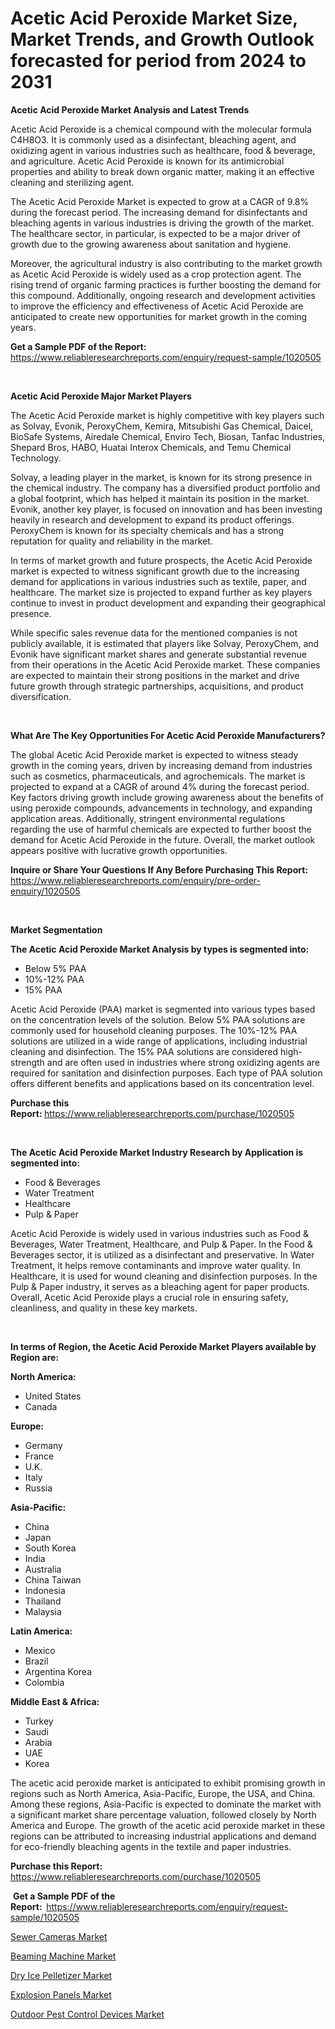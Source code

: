 <p><h1>Acetic Acid Peroxide Market Size, Market Trends, and Growth Outlook forecasted for period from 2024 to 2031</h1></p><p><strong>Acetic Acid Peroxide Market Analysis and Latest Trends</strong></p>
<p><p>Acetic Acid Peroxide is a chemical compound with the molecular formula C4H8O3. It is commonly used as a disinfectant, bleaching agent, and oxidizing agent in various industries such as healthcare, food & beverage, and agriculture. Acetic Acid Peroxide is known for its antimicrobial properties and ability to break down organic matter, making it an effective cleaning and sterilizing agent.</p><p>The Acetic Acid Peroxide Market is expected to grow at a CAGR of 9.8% during the forecast period. The increasing demand for disinfectants and bleaching agents in various industries is driving the growth of the market. The healthcare sector, in particular, is expected to be a major driver of growth due to the growing awareness about sanitation and hygiene.</p><p>Moreover, the agricultural industry is also contributing to the market growth as Acetic Acid Peroxide is widely used as a crop protection agent. The rising trend of organic farming practices is further boosting the demand for this compound. Additionally, ongoing research and development activities to improve the efficiency and effectiveness of Acetic Acid Peroxide are anticipated to create new opportunities for market growth in the coming years.</p></p>
<p><strong>Get a Sample PDF of the Report:&nbsp;</strong> <a href="https://www.reliableresearchreports.com/enquiry/request-sample/1020505">https://www.reliableresearchreports.com/enquiry/request-sample/1020505</a></p>
<p>&nbsp;</p>
<p><strong>Acetic Acid Peroxide Major Market Players</strong></p>
<p><p>The Acetic Acid Peroxide market is highly competitive with key players such as Solvay, Evonik, PeroxyChem, Kemira, Mitsubishi Gas Chemical, Daicel, BioSafe Systems, Airedale Chemical, Enviro Tech, Biosan, Tanfac Industries, Shepard Bros, HABO, Huatai Interox Chemicals, and Temu Chemical Technology.</p><p>Solvay, a leading player in the market, is known for its strong presence in the chemical industry. The company has a diversified product portfolio and a global footprint, which has helped it maintain its position in the market. Evonik, another key player, is focused on innovation and has been investing heavily in research and development to expand its product offerings. PeroxyChem is known for its specialty chemicals and has a strong reputation for quality and reliability in the market.</p><p>In terms of market growth and future prospects, the Acetic Acid Peroxide market is expected to witness significant growth due to the increasing demand for applications in various industries such as textile, paper, and healthcare. The market size is projected to expand further as key players continue to invest in product development and expanding their geographical presence.</p><p>While specific sales revenue data for the mentioned companies is not publicly available, it is estimated that players like Solvay, PeroxyChem, and Evonik have significant market shares and generate substantial revenue from their operations in the Acetic Acid Peroxide market. These companies are expected to maintain their strong positions in the market and drive future growth through strategic partnerships, acquisitions, and product diversification.</p></p>
<p>&nbsp;</p>
<p><strong>What Are The Key Opportunities For Acetic Acid Peroxide Manufacturers?</strong></p>
<p><p>The global Acetic Acid Peroxide market is expected to witness steady growth in the coming years, driven by increasing demand from industries such as cosmetics, pharmaceuticals, and agrochemicals. The market is projected to expand at a CAGR of around 4% during the forecast period. Key factors driving growth include growing awareness about the benefits of using peroxide compounds, advancements in technology, and expanding application areas. Additionally, stringent environmental regulations regarding the use of harmful chemicals are expected to further boost the demand for Acetic Acid Peroxide in the future. Overall, the market outlook appears positive with lucrative growth opportunities.</p></p>
<p><strong>Inquire or Share Your Questions If Any Before Purchasing This Report:</strong> <a href="https://www.reliableresearchreports.com/enquiry/pre-order-enquiry/1020505">https://www.reliableresearchreports.com/enquiry/pre-order-enquiry/1020505</a></p>
<p>&nbsp;</p>
<p><strong>Market Segmentation</strong></p>
<p><strong>The Acetic Acid Peroxide Market Analysis by types is segmented into:</strong></p>
<p><ul><li>Below 5% PAA</li><li>10%-12% PAA</li><li>15% PAA</li></ul></p>
<p><p>Acetic Acid Peroxide (PAA) market is segmented into various types based on the concentration levels of the solution. Below 5% PAA solutions are commonly used for household cleaning purposes. The 10%-12% PAA solutions are utilized in a wide range of applications, including industrial cleaning and disinfection. The 15% PAA solutions are considered high-strength and are often used in industries where strong oxidizing agents are required for sanitation and disinfection purposes. Each type of PAA solution offers different benefits and applications based on its concentration level.</p></p>
<p><strong>Purchase this Report:&nbsp;</strong><a href="https://www.reliableresearchreports.com/purchase/1020505">https://www.reliableresearchreports.com/purchase/1020505</a></p>
<p>&nbsp;</p>
<p><strong>The Acetic Acid Peroxide Market Industry Research by Application is segmented into:</strong></p>
<p><ul><li>Food & Beverages</li><li>Water Treatment</li><li>Healthcare</li><li>Pulp & Paper</li></ul></p>
<p><p>Acetic Acid Peroxide is widely used in various industries such as Food & Beverages, Water Treatment, Healthcare, and Pulp & Paper. In the Food & Beverages sector, it is utilized as a disinfectant and preservative. In Water Treatment, it helps remove contaminants and improve water quality. In Healthcare, it is used for wound cleaning and disinfection purposes. In the Pulp & Paper industry, it serves as a bleaching agent for paper products. Overall, Acetic Acid Peroxide plays a crucial role in ensuring safety, cleanliness, and quality in these key markets.</p></p>
<p>&nbsp;</p>
<p><strong>In terms of Region, the Acetic Acid Peroxide Market Players available by Region are:</strong></p>
<p>
    <p> <strong> North America: </strong>
        <ul>
            <li>United States</li>
            <li>Canada</li>
        </ul>
        </p> 
    <p> <strong> Europe: </strong>
        <ul>
            <li>Germany</li>
            <li>France</li>
            <li>U.K.</li>
            <li>Italy</li>
            <li>Russia</li>
        </ul>
        </p> 
    <p> <strong> Asia-Pacific: </strong>
        <ul>
            <li>China</li>
            <li>Japan</li>
            <li>South Korea</li>
            <li>India</li>
            <li>Australia</li>
            <li>China Taiwan</li>
            <li>Indonesia</li>
            <li>Thailand</li>
            <li>Malaysia</li>
        </ul>
        </p> 
    <p> <strong> Latin America: </strong>
        <ul>
            <li>Mexico</li>
            <li>Brazil</li>
            <li>Argentina Korea</li>
            <li>Colombia</li>
        </ul>
        </p> 
    <p> <strong> Middle East & Africa: </strong>
        <ul>
            <li>Turkey</li>
            <li>Saudi</li>
            <li>Arabia</li>
            <li>UAE</li>
            <li>Korea</li>
        </ul>
    </p>
    </p>
<p><p>The acetic acid peroxide market is anticipated to exhibit promising growth in regions such as North America, Asia-Pacific, Europe, the USA, and China. Among these regions, Asia-Pacific is expected to dominate the market with a significant market share percentage valuation, followed closely by North America and Europe. The growth of the acetic acid peroxide market in these regions can be attributed to increasing industrial applications and demand for eco-friendly bleaching agents in the textile and paper industries.</p></p>
<p><strong>Purchase this Report: </strong><a href="https://www.reliableresearchreports.com/purchase/1020505">https://www.reliableresearchreports.com/purchase/1020505</a></p>
<p>&nbsp;<strong>Get a Sample PDF of the Report:&nbsp;&nbsp;</strong><a href="https://www.reliableresearchreports.com/enquiry/request-sample/1020505">https://www.reliableresearchreports.com/enquiry/request-sample/1020505</a></p>
<p><strong></strong></p>
<p><p><a href="https://medium.com/@ericahamill/sewer-cameras-market-exploring-market-share-market-trends-and-future-growth-6b124be6191f">Sewer Cameras Market</a></p><p><a href="https://medium.com/p/cc79413ff4a2/edit">Beaming Machine Market</a></p><p><a href="https://medium.com/@ericahamill/dry-ice-pelletizer-market-insight-market-trends-growth-forecasted-from-2024-to-2031-4762203c043f">Dry Ice Pelletizer Market</a></p><p><a href="https://medium.com/p/2087e74cf831/edit">Explosion Panels Market</a></p><p><a href="https://medium.com/p/e97efcb8a63c/edit">Outdoor Pest Control Devices Market</a></p></p>